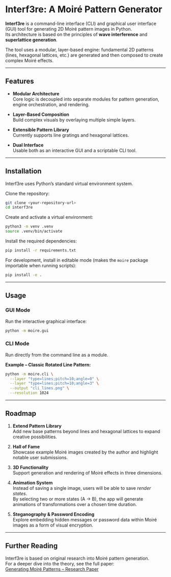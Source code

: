 # Interf3re: A Moiré Pattern Generator

**Interf3re** is a command-line interface (CLI) and graphical user interface (GUI) tool for generating 2D Moiré pattern images in Python.  
Its architecture is based on the principles of **wave interference** and **superlattice generation**.

The tool uses a modular, layer-based engine: fundamental 2D patterns (lines, hexagonal lattices, etc.) are generated and then composed to create complex Moiré effects.

---

## Features

- **Modular Architecture**  
  Core logic is decoupled into separate modules for pattern generation, engine orchestration, and rendering.

- **Layer-Based Composition**  
  Build complex visuals by overlaying multiple simple layers.

- **Extensible Pattern Library**  
  Currently supports line gratings and hexagonal lattices.

- **Dual Interface**  
  Usable both as an interactive GUI and a scriptable CLI tool.

---

## Installation

Interf3re uses Python’s standard virtual environment system.

Clone the repository:

```bash
git clone <your-repository-url>
cd interf3re
```

Create and activate a virtual environment:

```bash
python3 -m venv .venv
source .venv/bin/activate
```

Install the required dependencies:

```bash
pip install -r requirements.txt
```

For development, install in editable mode (makes the `moire` package importable when running scripts):

```bash
pip install -e .
```

---

## Usage

### GUI Mode

Run the interactive graphical interface:

```bash
python -m moire.gui
```

### CLI Mode

Run directly from the command line as a module.

**Example – Classic Rotated Line Pattern:**

```bash
python -m moire.cli \
  --layer "type=lines;pitch=10;angle=0" \
  --layer "type=lines;pitch=10;angle=3" \
  --output "cli_lines.png" \
  --resolution 1024
```

---

## Roadmap

1. **Extend Pattern Library**  
   Add new base patterns beyond lines and hexagonal lattices to expand creative possibilities.

2. **Hall of Fame**  
   Showcase example Moiré images created by the author and highlight notable user submissions.

3. **3D Functionality**  
   Support generation and rendering of Moiré effects in three dimensions.

4. **Animation System**  
   Instead of saving a single image, users will be able to save *render states*.  
   By selecting two or more states (A → B), the app will generate animations of transformations over a chosen time duration.

5. **Steganography & Password Encoding**  
   Explore embedding hidden messages or password data within Moiré images as a form of visual encryption.

---

## Further Reading
Interf3re is based on original research into Moiré pattern generation.  
For a deeper dive into the theory, see the full paper:  
[Generating Moiré Patterns – Research Paper](https://6eyft.github.io/interf3re/)  
